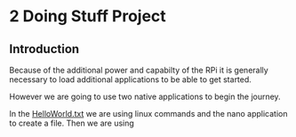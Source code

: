 # 2 Doing Stuff Project

## Introduction
Because of the additional power and capabilty of the RPi it is generally necessary to load additional applications to be able to get started.

However we are going to use two native applications to begin the journey.

In the [HelloWorld.txt](RPi/2_Doing_Stuff/HelloWorld.txt) we are using linux commands and the nano application to create a file. Then we are using 

